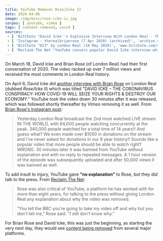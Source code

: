 ```yaml
---
title: YouTube Removes Rose/Icke II
date: 2020-04-06
image: /img/misc/rose-icke-ii.jpg
corpos: [ youtube, vimeo ]
tags: [ content-removed, covid ]
sources:
 - [ 'BitChute "David Icke''s Explosive Interview With London Real - The Video That Youtube Doesn''t Want You To See" by DavidIcke (6 Apr 2020)', 'www.bitchute.com/video/H4W7FwBy0Ukh/' ]
 - [ 'Instagram - therealbrianrose (7 Apr 2020) (archived)', 'archive.vn/3iBgr' ]
 - [ 'BitChute "DI3" by London Real (10 May 2020)', 'www.bitchute.com/video/BFA8mH7wxjE1/' ]
 - [ 'Reclaim The Net "YouTube censors popular David Icke interview which had 339,000 views in 30 minutes" by Tom Parker (7 Apr 2020)', 'reclaimthenet.org/youtube-censors-david-icke-london-real/' ]
---
```


On March 18, David Icke and Brian Rose (of London Real) had their first conversation of 2020.
The video racked up over 7 million views and received the most comments in London Real history.

On April 6, David Icke did [another interview with Brian Rose](https://www.bitchute.com/video/H4W7FwBy0Ukh/) on London Real (dubbed _Rose/Icke II_) which was titled "DAVID ICKE – THE CORONAVIRUS CONSPIRACY: HOW COVID-19 WILL SEIZE YOUR RIGHTS & DESTROY OUR ECONOMY."
YouTube took the video down 30 minutes after it was released, which was followed shortly thereafter by Vimeo removing it as well.
From [Brian Rose's Instagram post](https://archive.vn/3iBgr):
> Yesterday London Real broadcast the 2nd most watched LIVE stream IN THE WORLD, with 64,000 people watching concurrently at the peak.
> 340,000 people watched for a total time of 14 years!! And guess what? We even made over $1000 in donations on the stream and I’ve never asked for donations in our 9 year history!!
> Sounds like a popular video that more people should be able to watch right?
> WRONG. 30 minutes later it was banned from YouTube without explanation and with no reply to repeated messages.
> A 1 hour version of the episode was subsequently uploaded and after 50,000 views it was banned as well.

To add insult to injury, YouTube gave **"no explanation"** to Rose, but they _did_ talk to the press.
From [Reclaim The Net](https://reclaimthenet.org/youtube-censors-david-icke-london-real/):
> Rose was also critical of YouTube, a platform he has worked with for more than eight years, for talking to the press without giving London Real any explanation about why the video was removed.
>
> "You tell the BBC you're going to take my video off and why but you don't tell me," Rose said. "I still don't know why."

For Brian Rose and David Icke, this was just the beginning, as starting the very next day, they would see [content being removed](/e/london-real-gets-content-removed-from-several-major-platforms/) from several major platforms.

